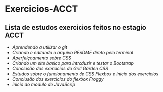# Exercicios-ACCT
## Lista de estudos exercicios feitos no estagio ACCT

- *Aprendendo a utilizar o git*
- *Criando e editando o arquivo README direto pelo terminal*
- *Aperfeiçoamento sobre CSS*
- *Criando um site basico para introduzir e testar o Bootstrap*
- *Conclusão dos exercicios do Grid Garden CSS*
- *Estudos sobre o funcionamento de CSS Flexbox e inicio dos exercicios*
- *Conclusão dos exercicios do flexbox Froggy*
- *inicio do modulo de JavaScrip*